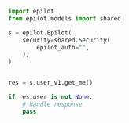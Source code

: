 <!-- Start SDK Example Usage -->


```python
import epilot
from epilot.models import shared

s = epilot.Epilot(
    security=shared.Security(
        epilot_auth="",
    ),
)


res = s.user_v1.get_me()

if res.user is not None:
    # handle response
    pass
```
<!-- End SDK Example Usage -->